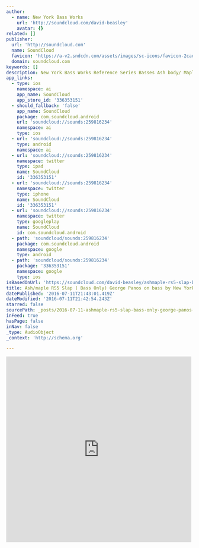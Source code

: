 ```yaml
---
author:
  - name: New York Bass Works
    url: 'http://soundcloud.com/david-beasley'
    avatar: {}
related: []
publisher:
  url: 'http://soundcloud.com'
  name: SoundCloud
  favicon: 'https://a-v2.sndcdn.com/assets/images/sc-icons/favicon-2cadd14b.ico'
  domain: soundcloud.com
keywords: []
description: New York Bass Works Reference Series Basses Ash body/ Maple neck
app_links:
  - type: ios
    namespace: ai
    app_name: SoundCloud
    app_store_id: '336353151'
  - should_fallback: 'false'
    app_name: SoundCloud
    package: com.soundcloud.android
    url: 'soundcloud://sounds:259816234'
    namespace: ai
    type: ios
  - url: 'soundcloud://sounds:259816234'
    type: android
    namespace: ai
  - url: 'soundcloud://sounds:259816234'
    namespace: twitter
    type: ipad
    name: SoundCloud
    id: '336353151'
  - url: 'soundcloud://sounds:259816234'
    namespace: twitter
    type: iphone
    name: SoundCloud
    id: '336353151'
  - url: 'soundcloud://sounds:259816234'
    namespace: twitter
    type: googleplay
    name: SoundCloud
    id: com.soundcloud.android
  - path: 'soundcloud/sounds:259816234'
    package: com.soundcloud.android
    namespace: google
    type: android
  - path: 'soundcloud/sounds:259816234'
    package: '336353151'
    namespace: google
    type: ios
isBasedOnUrl: 'https://soundcloud.com/david-beasley/ashmaple-rs5-slap-bass-only'
title: Ash/maple RS5 Slap ( Bass Only) George Panos on bass by New York Bass Works
datePublished: '2016-07-11T21:43:01.419Z'
dateModified: '2016-07-11T21:42:54.243Z'
starred: false
sourcePath: _posts/2016-07-11-ashmaple-rs5-slap-bass-only-george-panos-on-bass-by-new.md
inFeed: true
hasPage: false
inNav: false
_type: AudioObject
_context: 'http://schema.org'

---
```

<iframe src="https://cdn.embedly.com/widgets/media.html?src=https%3A%2F%2Fw.soundcloud.com%2Fplayer%2F%3Fvisual%3Dtrue%26url%3Dhttp%253A%252F%252Fapi.soundcloud.com%252Ftracks%252F259816234%26show_artwork%3Dtrue&amp;url=https%3A%2F%2Fsoundcloud.com%2Fdavid-beasley%2Fashmaple-rs5-slap-bass-only&amp;image=http%3A%2F%2Fi1.sndcdn.com%2Fartworks-000158862140-m3kjnr-t500x500.jpg&amp;key=b7d04c9b404c499eba89ee7072e1c4f7&amp;type=text%2Fhtml&amp;schema=soundcloud" width="500" height="500" scrolling="no" frameborder="0" allowfullscreen="" style=""></iframe>